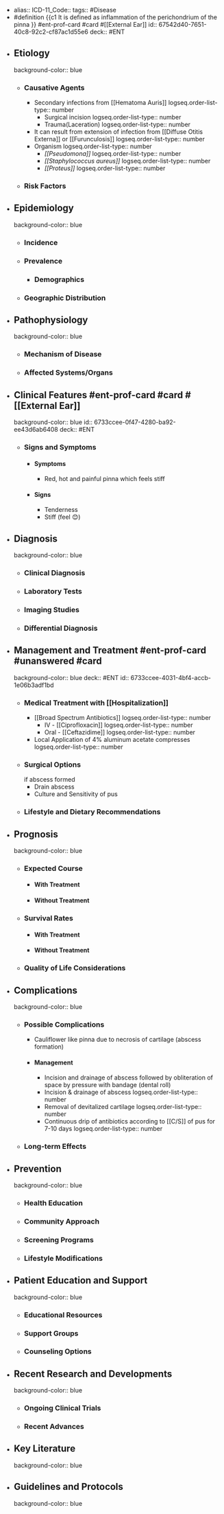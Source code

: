 - alias::
  ICD-11_Code::
  tags:: #Disease
- #definition {{c1 It is defined as inflammation of the perichondrium of the pinna }} #ent-prof-card  #card #[[External Ear]] 
  id:: 67542d40-7651-40c8-92c2-cf87ac1d55e6
  deck:: #ENT
- ## Etiology
  background-color:: blue
	- ### Causative Agents
		- Secondary infections from [[Hematoma Auris]]
		  logseq.order-list-type:: number
			- Surgical incision
			  logseq.order-list-type:: number
			- Trauma(Laceration)
			  logseq.order-list-type:: number
		- It can result from extension of infection from [[Diffuse Otitis Externa]] or [[Furunculosis]]
		  logseq.order-list-type:: number
		- Organism
		  logseq.order-list-type:: number
			- _[[Pseudomona]]_
			  logseq.order-list-type:: number
			- _[[Staphylococcus aureus]]_
			  logseq.order-list-type:: number
			- _[[Proteus]]_
			  logseq.order-list-type:: number
	- ### Risk Factors
- ## Epidemiology
  background-color:: blue
	- ### Incidence
	- ### Prevalence
		- ### Demographics
	- ### Geographic Distribution
- ## Pathophysiology
  background-color:: blue
	- ### Mechanism of Disease
	- ### Affected Systems/Organs
- ## Clinical Features #ent-prof-card  #card #[[External Ear]] 
  background-color:: blue
  id:: 6733ccee-0f47-4280-ba92-ee43d6ab6408
  deck:: #ENT
	- ### Signs and Symptoms
		- #### Symptoms
			- Red, hot and painful pinna which feels stiff
		- #### Signs
			- Tenderness
			- Stiff (feel 😊)
- ## Diagnosis
  background-color:: blue
	- ### Clinical Diagnosis
	- ### Laboratory Tests
	- ### Imaging Studies
	- ### Differential Diagnosis
- ## Management and Treatment #ent-prof-card #unanswered #card
  background-color:: blue
  deck:: #ENT
  id:: 6733ccee-4031-4bf4-accb-1e06b3adf1bd
	- ### Medical Treatment with [[Hospitalization]]
		- [[Broad Spectrum Antibiotics]]
		  logseq.order-list-type:: number
			- IV - [[Ciprofloxacin]]
			  logseq.order-list-type:: number
			- Oral - [[Ceftazidime]]
			  logseq.order-list-type:: number
		- Local Application of 4% aluminum acetate compresses
		  logseq.order-list-type:: number
	- ### Surgical Options
	  if abscess formed
		- Drain abscess
		- Culture and Sensitivity of pus
	- ### Lifestyle and Dietary Recommendations
- ## Prognosis
  background-color:: blue
	- ### Expected Course
		- #### With Treatment
		- #### Without Treatment
	- ### Survival Rates
		- #### With Treatment
		- #### Without Treatment
	- ### Quality of Life Considerations
- ## Complications
  background-color:: blue
	- ### Possible Complications
		- Cauliflower like pinna due to necrosis of cartilage (abscess formation)
		- #### Management
			- Incision and drainage of abscess followed by obliteration of space by pressure with bandage (dental roll)
			- Incision & drainage of abscess
			  logseq.order-list-type:: number
			- Removal of devitalized cartilage
			  logseq.order-list-type:: number
			- Continuous drip of antibiotics according to [[C/S]] of pus for 7-10 days
			  logseq.order-list-type:: number
	- ### Long-term Effects
- ## Prevention
  background-color:: blue
	- ### Health Education
	- ### Community Approach
	- ### Screening Programs
	- ### Lifestyle Modifications
- ## Patient Education and Support
  background-color:: blue
	- ### Educational Resources
	- ### Support Groups
	- ### Counseling Options
- ## Recent Research and Developments
  background-color:: blue
	- ### Ongoing Clinical Trials
	- ### Recent Advances
- ## Key Literature
  background-color:: blue
- ## Guidelines and Protocols
  background-color:: blue